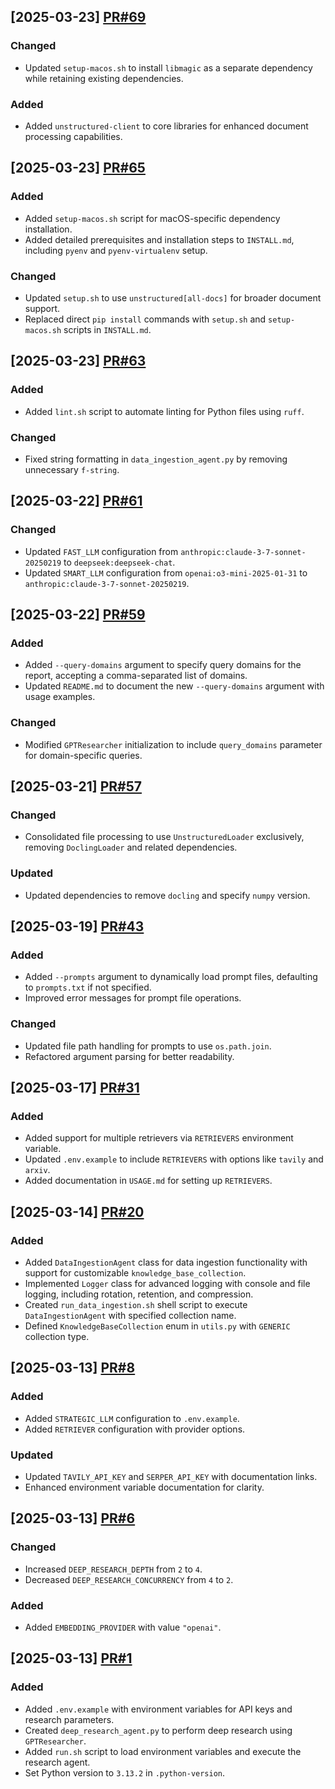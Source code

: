 ## [2025-03-23] [PR#69](https://github.com/KennyDizi/DRA/pull/69)

### Changed
- Updated `setup-macos.sh` to install `libmagic` as a separate dependency while retaining existing dependencies.

### Added
- Added `unstructured-client` to core libraries for enhanced document processing capabilities.

## [2025-03-23] [PR#65](https://github.com/KennyDizi/DRA/pull/65)

### Added
- Added `setup-macos.sh` script for macOS-specific dependency installation.
- Added detailed prerequisites and installation steps to `INSTALL.md`, including `pyenv` and `pyenv-virtualenv` setup.

### Changed
- Updated `setup.sh` to use `unstructured[all-docs]` for broader document support.
- Replaced direct `pip install` commands with `setup.sh` and `setup-macos.sh` scripts in `INSTALL.md`.

## [2025-03-23] [PR#63](https://github.com/KennyDizi/DRA/pull/63)

### Added
- Added `lint.sh` script to automate linting for Python files using `ruff`.

### Changed
- Fixed string formatting in `data_ingestion_agent.py` by removing unnecessary `f-string`.

## [2025-03-22] [PR#61](https://github.com/KennyDizi/DRA/pull/61)

### Changed
- Updated `FAST_LLM` configuration from `anthropic:claude-3-7-sonnet-20250219` to `deepseek:deepseek-chat`.
- Updated `SMART_LLM` configuration from `openai:o3-mini-2025-01-31` to `anthropic:claude-3-7-sonnet-20250219`.

## [2025-03-22] [PR#59](https://github.com/KennyDizi/DRA/pull/59)

### Added
- Added `--query-domains` argument to specify query domains for the report, accepting a comma-separated list of domains.
- Updated `README.md` to document the new `--query-domains` argument with usage examples.

### Changed
- Modified `GPTResearcher` initialization to include `query_domains` parameter for domain-specific queries.

## [2025-03-21] [PR#57](https://github.com/KennyDizi/DRA/pull/57)

### Changed
- Consolidated file processing to use `UnstructuredLoader` exclusively, removing `DoclingLoader` and related dependencies.

### Updated
- Updated dependencies to remove `docling` and specify `numpy` version.

## [2025-03-19] [PR#43](https://github.com/KennyDizi/DRA/pull/43)

### Added
- Added `--prompts` argument to dynamically load prompt files, defaulting to `prompts.txt` if not specified.
- Improved error messages for prompt file operations.

### Changed
- Updated file path handling for prompts to use `os.path.join`.
- Refactored argument parsing for better readability.

## [2025-03-17] [PR#31](https://github.com/KennyDizi/DRA/pull/31)

### Added
- Added support for multiple retrievers via `RETRIEVERS` environment variable.
- Updated `.env.example` to include `RETRIEVERS` with options like `tavily` and `arxiv`.
- Added documentation in `USAGE.md` for setting up `RETRIEVERS`.

## [2025-03-14] [PR#20](https://github.com/KennyDizi/DRA/pull/20)

### Added
- Added `DataIngestionAgent` class for data ingestion functionality with support for customizable `knowledge_base_collection`.
- Implemented `Logger` class for advanced logging with console and file logging, including rotation, retention, and compression.
- Created `run_data_ingestion.sh` shell script to execute `DataIngestionAgent` with specified collection name.
- Defined `KnowledgeBaseCollection` enum in `utils.py` with `GENERIC` collection type.

## [2025-03-13] [PR#8](https://github.com/KennyDizi/DRA/pull/8)

### Added
- Added `STRATEGIC_LLM` configuration to `.env.example`.
- Added `RETRIEVER` configuration with provider options.

### Updated
- Updated `TAVILY_API_KEY` and `SERPER_API_KEY` with documentation links.
- Enhanced environment variable documentation for clarity.

## [2025-03-13] [PR#6](https://github.com/KennyDizi/DRA/pull/6)

### Changed
- Increased `DEEP_RESEARCH_DEPTH` from `2` to `4`.
- Decreased `DEEP_RESEARCH_CONCURRENCY` from `4` to `2`.

### Added
- Added `EMBEDDING_PROVIDER` with value `"openai"`.

## [2025-03-13] [PR#1](https://github.com/KennyDizi/DRA/pull/1)

### Added
- Added `.env.example` with environment variables for API keys and research parameters.
- Created `deep_research_agent.py` to perform deep research using `GPTResearcher`.
- Added `run.sh` script to load environment variables and execute the research agent.
- Set Python version to `3.13.2` in `.python-version`.